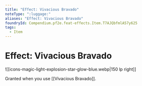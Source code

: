 ```yaml
---
title: "Effect: Vivacious Bravado"
noteType: ":luggage:"
aliases: "Effect: Vivacious Bravado"
foundryId: Compendium.pf2e.feat-effects.Item.T7AJQbfmlA57y625
tags:
  - Item
---
```


# Effect: Vivacious Bravado
![[icons-magic-light-explosion-star-glow-blue.webp|150 lp right]]

Granted when you use [[Vivacious Bravado]].
